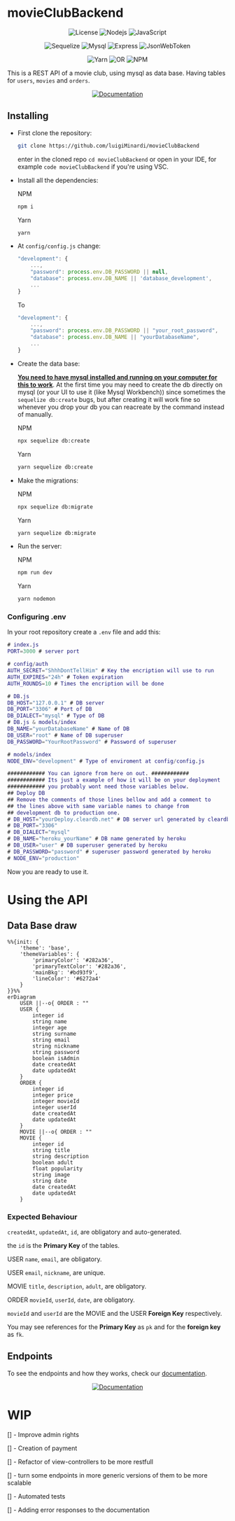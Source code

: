 # movieClubBackend

<div align="center">

![License](https://img.shields.io/github/license/luigiMinardi/movieClubBackend?style=for-the-badge)
![Nodejs](https://img.shields.io/badge/Node.js-339933?style=for-the-badge&logo=nodedotjs&logoColor=white)
![JavaScript](https://img.shields.io/badge/JavaScript-323330?style=for-the-badge&logo=javascript&logoColor=F7DF1E)

![Sequelize](https://img.shields.io/badge/Sequelize-52B0E7?style=for-the-badge&logo=Sequelize&logoColor=white)
![Mysql](https://img.shields.io/badge/MySQL-005C84?style=for-the-badge&logo=mysql&logoColor=white)
![Express](https://img.shields.io/badge/Express.js-000000?style=for-the-badge&logo=express&logoColor=white)
![JsonWebToken](https://img.shields.io/badge/JWT-000000?style=for-the-badge&logo=JSON%20web%20tokens&logoColor=white)


![Yarn](https://img.shields.io/badge/Yarn-2C8EBB?style=for-the-badge&logo=yarn&logoColor=white)
![OR](https://img.shields.io/badge/-or-lightgrey?style=for-the-badge)
![NPM](https://img.shields.io/badge/npm-CB3837?style=for-the-badge&logo=npm&logoColor=white)
</div>

This is a REST API of a movie club, using mysql as data base. Having tables for `users`, `movies` and `orders`.

<div align="center">

[![Documentation](https://img.shields.io/badge/go%20to-documentation-informational?style=for-the-badge)](https://github.com/luigiMinardi/movieClubBackend/wiki)
</div>

## Installing

* First clone the repository:

    ```bash
    git clone https://github.com/luigiMinardi/movieClubBackend
    ```
    
    enter in the cloned repo `cd movieClubBackend` or open in your IDE, for example `code movieClubBackend` if you're using VSC.

* Install all the dependencies:

    NPM
    ```bash
    npm i
    ```
    Yarn
    ```bash
    yarn
    ```

* At `config/config.js` change:

    ```js
    "development": {
        ...,
        "password": process.env.DB_PASSWORD || null,
        "database": process.env.DB_NAME || 'database_development',
        ...
    }
    ```

    To
    
    ```js
    "development": {
        ...,
        "password": process.env.DB_PASSWORD || "your_root_password",
        "database": process.env.DB_NAME || "yourDatabaseName",
        ...
    }
    ```

* Create the data base:

    <u>**You need to have mysql installed and running on your computer for this to work**</u>. At the first time you may need to create the db directly on mysql (or your UI to use it (like Mysql Workbench)) since sometimes the `sequelize db:create` bugs, but after creating it will work fine so whenever you drop your db you can reacreate by the command instead of manually.

    NPM
    ```bash
    npx sequelize db:create
    ```
    Yarn
    ```bash
    yarn sequelize db:create
    ```

* Make the migrations:

    NPM
    ```bash
    npx sequelize db:migrate
    ```
    Yarn
    ```bash
    yarn sequelize db:migrate
    ```

* Run the server:

    NPM
    ```bash
    npm run dev
    ```
    Yarn
    ```bash
    yarn nodemon
    ```

### Configuring .env
In your root repository create a `.env` file and add this:
```m
# index.js
PORT=3000 # server port

# config/auth
AUTH_SECRET="ShhhDontTellHim" # Key the encription will use to run
AUTH_EXPIRES="24h" # Token expiration
AUTH_ROUNDS=10 # Times the encription will be done

# DB.js
DB_HOST="127.0.0.1" # DB server
DB_PORT="3306" # Port of DB
DB_DIALECT="mysql" # Type of DB
# DB.js & models/index
DB_NAME="yourDatabaseName" # Name of DB
DB_USER="root" # Name of DB superuser
DB_PASSWORD="YourRootPassword" # Password of superuser

# models/index
NODE_ENV="development" # Type of enviroment at config/config.js

############ You can ignore from here on out. ############
############ Its just a example of how it will be on your deployment
############ you probably wont need those variables below.
## Deploy DB
## Remove the comments of those lines bellow and add a comment to
## the lines above with same variable names to change from
## development db to production one.
# DB_HOST="yourDeploy.cleardb.net" # DB server url generated by cleardb
# DB_PORT="3306"
# DB_DIALECT="mysql"
# DB_NAME="heroku_yourName" # DB name generated by heroku
# DB_USER="user" # DB superuser generated by heroku
# DB_PASSWORD="password" # superuser password generated by heroku
# NODE_ENV="production"
```

Now you are ready to use it.

# Using the API

## Data Base draw

```mermaid
%%{init: {
    'theme': 'base', 
    'themeVariables': { 
        'primaryColor': '#282a36',
        'primaryTextColor': '#282a36',
        'mainBkg': '#bd93f9',
        'lineColor': '#6272a4'
    }
}}%%
erDiagram
    USER ||--o{ ORDER : ""
    USER {
        integer id
        string name
        integer age
        string surname
        string email
        string nickname
        string password
        boolean isAdmin
        date createdAt
        date updatedAt
    }
    ORDER {
        integer id
        integer price
        integer movieId
        integer userId
        date createdAt
        date updatedAt
    }
    MOVIE ||--o{ ORDER : ""
    MOVIE {
        integer id
        string title
        string description
        boolean adult
        float popularity
        string image
        string date
        date createdAt
        date updatedAt
    }
```
### Expected Behaviour

`createdAt`, `updatedAt`, `id`, are obligatory and auto-generated.

the `id` is the **Primary Key** of the tables.

USER `name`, `email`, are obligatory.

USER `email`, `nickname`, are unique.

MOVIE `title`, `description`, `adult`, are obligatory.

ORDER `movieId`, `userId`, `date`, are obligatory.

`movieId` and `userId` are the MOVIE and the USER **Foreign Key** respectively.

You may see references for the **Primary Key** as `pk` and for the **foreign key** as `fk`.

## Endpoints

To see the endpoints and how they works, check our [documentation](https://github.com/luigiMinardi/movieClubBackend/wiki).

<div align="center">

[![Documentation](https://img.shields.io/badge/go%20to-documentation-informational?style=for-the-badge)](https://github.com/luigiMinardi/movieClubBackend/wiki)
</div>

# WIP

[] - Improve admin rights

[] - Creation of payment

[] - Refactor of view-controllers to be more restfull

[] - turn some endpoints in more generic versions of them to be more scalable

[] - Automated tests

[] - Adding error responses to the documentation